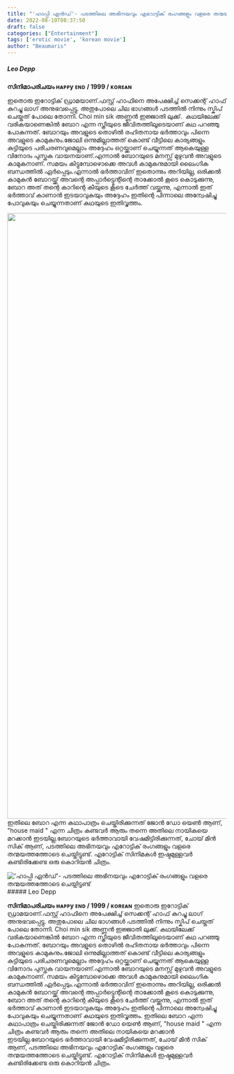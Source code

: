 ```yaml
---
title: "'ഹാപ്പി ഏൻഡ്'- പടത്തിലെ അഭിനയവും എറോട്ടിക് രംഗങ്ങളും വളരെ തന്മയത്തത്തോടെ ചെയ്തിട്ടുണ്ട്"
date: 2022-08-10T08:37:50
draft: false
categories: ["Entertainment"]
tags: ['erotic movie', 'korean movie']
author: "Beaumaris"
---
```


<h5>Leo Depp</h5>
<strong>സിനിമാപരിചയം </strong>
<strong>ʜᴀᴩᴩy ᴇɴᴅ / 1999 / ᴋᴏʀᴇᴀɴ</strong>

ഇതൊരു ഇറോട്ടിക് ഡ്രാമയാണ്.ഫസ്റ്റ് ഹാഫിനെ അപേക്ഷിച്ച്‌ സെക്കന്റ്‌ ഹാഫ് കുറച്ചു ലാഗ് അനുഭവപ്പെട്ടു. അതുപോലെ ചില ഭാഗങ്ങൾ പടത്തിൽ നിന്നും സ്കിപ് ചെയ്തത് പോലെ തോന്നി. Choi min sik അണ്ണൻ ഇജ്ജാതി ലുക്ക്‌.  കഥയിലേക്ക് വരികയാണെങ്കിൽ ബോറ എന്ന സ്ത്രീയുടെ ജീവിതത്തിലൂടെയാണ്‌ കഥ പറഞ്ഞു പോകുന്നത്. ബോറയും അവളുടെ തൊഴിൽ രഹിതനായ ഭർത്താവും പിന്നെ അവളുടെ കാമുകനും.ജോലി ഒന്നുമില്ലാത്തത് കൊണ്ട് വീട്ടിലെ കാര്യങ്ങളും കുട്ടിയുടെ പരിചരണവുമെല്ലാം അദ്ദേഹം ഒറ്റയ്ക്കാണ് ചെയ്യുന്നത് ആകെയുള്ള വിനോദം പുസ്തക വായനയാണ്.എന്നാൽ ബോറയുടെ മനസ്സ് മുഴുവൻ അവളുടെ കാമുകനാണ്. സമയം കിട്ടുമ്പോഴൊക്കെ അവൾ കാമുകനുമായി ലൈംഗിക ബന്ധത്തിൽ ഏർപ്പെടും.എന്നാൽ ഭർത്താവിന് ഇതൊന്നും അറിയില്ല, ഒരിക്കൽ കാമുകൻ ബോറയ്ക്ക് അവന്റെ അപ്പാർട്ട്മെന്റിന്റെ താക്കോൽ കൂടെ കൊടുക്കുന്നു, ബോറ അത് തന്റെ കാറിന്റെ കീയുടെ കൂടെ ചേർത്ത് വയ്ക്കുന്നു, എന്നാൽ ഇത് ഭർത്താവ് കാണാൻ ഇടയാവുകയും അദ്ദേഹം ഇതിന്റെ പിന്നാലെ അന്വേഷിച്ചു പോവുകയും ചെയ്യുന്നതാണ് കഥയുടെ ഇതിവൃത്തം.

<img class="wp-image-346120 aligncenter" src="https://cdn.boolokam.com/articles/2022/08/rgeg.jpg" alt="" width="780" height="1386" />ഇതിലെ ബോറ എന്ന കഥാപാത്രം ചെയ്തിരിക്കുന്നത് ജോൻ ഡോ യെൺ ആണ്, "house maid " എന്ന ചിത്രം കണ്ടവർ ആരും തന്നെ അതിലെ നായികയെ മറക്കാൻ ഇടയില്ല.ബോറയുടെ ഭർത്താവായി വേഷമിട്ടിരിക്കുന്നത്, ചോയ് മിൻ സിക് ആണ്, പടത്തിലെ അഭിനയവും എറോട്ടിക് രംഗങ്ങളും വളരെ തന്മയത്തത്തോടെ ചെയ്തിട്ടുണ്ട്. എറോട്ടിക് സിനിമകൾ ഇഷ്ടമുള്ളവർ കണ്ടിരിക്കേണ്ട ഒരു കൊറിയൻ ചിത്രം.


!['ഹാപ്പി ഏൻഡ്'- പടത്തിലെ അഭിനയവും എറോട്ടിക് രംഗങ്ങളും വളരെ തന്മയത്തത്തോടെ ചെയ്തിട്ടുണ്ട്](https://cdn.boolokam.com/articles/2022/08/rgeg.jpg)##### Leo Depp

**സിനിമാപരിചയം** **ʜᴀᴩᴩy ᴇɴᴅ / 1999 / ᴋᴏʀᴇᴀɴ** ഇതൊരു ഇറോട്ടിക് ഡ്രാമയാണ്.ഫസ്റ്റ് ഹാഫിനെ അപേക്ഷിച്ച്‌ സെക്കന്റ്‌ ഹാഫ് കുറച്ചു ലാഗ് അനുഭവപ്പെട്ടു. അതുപോലെ ചില ഭാഗങ്ങൾ പടത്തിൽ നിന്നും സ്കിപ് ചെയ്തത് പോലെ തോന്നി. Choi min sik അണ്ണൻ ഇജ്ജാതി ലുക്ക്‌. കഥയിലേക്ക് വരികയാണെങ്കിൽ ബോറ എന്ന സ്ത്രീയുടെ ജീവിതത്തിലൂടെയാണ്‌ കഥ പറഞ്ഞു പോകുന്നത്. ബോറയും അവളുടെ തൊഴിൽ രഹിതനായ ഭർത്താവും പിന്നെ അവളുടെ കാമുകനും.ജോലി ഒന്നുമില്ലാത്തത് കൊണ്ട് വീട്ടിലെ കാര്യങ്ങളും കുട്ടിയുടെ പരിചരണവുമെല്ലാം അദ്ദേഹം ഒറ്റയ്ക്കാണ് ചെയ്യുന്നത് ആകെയുള്ള വിനോദം പുസ്തക വായനയാണ്.എന്നാൽ ബോറയുടെ മനസ്സ് മുഴുവൻ അവളുടെ കാമുകനാണ്. സമയം കിട്ടുമ്പോഴൊക്കെ അവൾ കാമുകനുമായി ലൈംഗിക ബന്ധത്തിൽ ഏർപ്പെടും.എന്നാൽ ഭർത്താവിന് ഇതൊന്നും അറിയില്ല, ഒരിക്കൽ കാമുകൻ ബോറയ്ക്ക് അവന്റെ അപ്പാർട്ട്മെന്റിന്റെ താക്കോൽ കൂടെ കൊടുക്കുന്നു, ബോറ അത് തന്റെ കാറിന്റെ കീയുടെ കൂടെ ചേർത്ത് വയ്ക്കുന്നു, എന്നാൽ ഇത് ഭർത്താവ് കാണാൻ ഇടയാവുകയും അദ്ദേഹം ഇതിന്റെ പിന്നാലെ അന്വേഷിച്ചു പോവുകയും ചെയ്യുന്നതാണ് കഥയുടെ ഇതിവൃത്തം. ഇതിലെ ബോറ എന്ന കഥാപാത്രം ചെയ്തിരിക്കുന്നത് ജോൻ ഡോ യെൺ ആണ്, "house maid " എന്ന ചിത്രം കണ്ടവർ ആരും തന്നെ അതിലെ നായികയെ മറക്കാൻ ഇടയില്ല.ബോറയുടെ ഭർത്താവായി വേഷമിട്ടിരിക്കുന്നത്, ചോയ് മിൻ സിക് ആണ്, പടത്തിലെ അഭിനയവും എറോട്ടിക് രംഗങ്ങളും വളരെ തന്മയത്തത്തോടെ ചെയ്തിട്ടുണ്ട്. എറോട്ടിക് സിനിമകൾ ഇഷ്ടമുള്ളവർ കണ്ടിരിക്കേണ്ട ഒരു കൊറിയൻ ചിത്രം.
